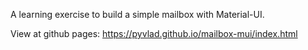 A learning exercise to build a simple mailbox with Material-UI.

View at github pages:
https://pyvlad.github.io/mailbox-mui/index.html
